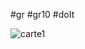 #gr #gr10 #doIt 




![carte1](https://gr10.org/wp-content/uploads/2022/01/visuel-trace-Pyrenees-Occidentales-GR10-secteur-1-1.jpg)